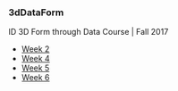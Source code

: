 ### 3dDataForm
ID 3D Form through Data Course | Fall 2017

- [Week 2](week2/readme.md)
- [Week 4](week4/readme.md)
- [Week 5](week5/readme.md)
- [Week 6](week6/readme.md)
